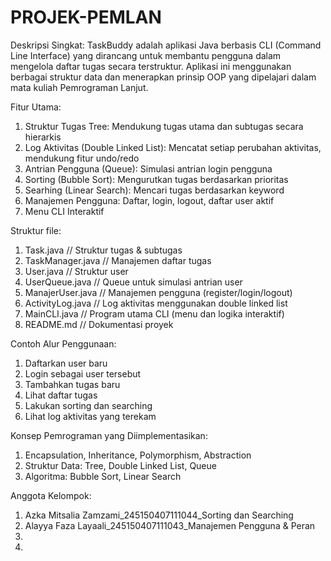 # PROJEK-PEMLAN

Deskripsi Singkat:
TaskBuddy adalah aplikasi Java berbasis CLI (Command Line Interface) yang
dirancang untuk membantu pengguna dalam mengelola daftar tugas secara
terstruktur. Aplikasi ini menggunakan berbagai struktur data dan menerapkan
prinsip OOP yang dipelajari dalam mata kuliah Pemrograman Lanjut.

Fitur Utama:
1. Struktur Tugas Tree: Mendukung tugas utama dan subtugas secara hierarkis
2. Log Aktivitas (Double Linked List): Mencatat setiap perubahan aktivitas,
mendukung fitur undo/redo
3. Antrian Pengguna (Queue): Simulasi antrian login pengguna
4. Sorting (Bubble Sort): Mengurutkan tugas berdasarkan prioritas
5. Searhing (Linear Search): Mencari tugas berdasarkan keyword
6. Manajemen Pengguna: Daftar, login, logout, daftar user aktif
7. Menu CLI Interaktif

Struktur file:
1. Task.java  // Struktur tugas & subtugas
2. TaskManager.java  // Manajemen daftar tugas
3. User.java   // Struktur user
4. UserQueue.java  // Queue untuk simulasi antrian user
5. ManajerUser.java  // Manajemen pengguna (register/login/logout)
6. ActivityLog.java  // Log aktivitas menggunakan double linked list
7. MainCLI.java  // Program utama CLI (menu dan logika interaktif)
8. README.md  // Dokumentasi proyek

Contoh Alur Penggunaan:
1. Daftarkan user baru
2. Login sebagai user tersebut
3. Tambahkan tugas baru
4. Lihat daftar tugas
5. Lakukan sorting dan searching
6. Lihat log aktivitas yang terekam

Konsep Pemrograman yang Diimplementasikan:
1. Encapsulation, Inheritance, Polymorphism, Abstraction
2. Struktur Data: Tree, Double Linked List, Queue
3. Algoritma: Bubble Sort, Linear Search

Anggota Kelompok:
1. Azka Mitsalia Zamzami_245150407111044_⁠⁠Sorting dan Searching
2. Alayya Faza Layaali_245150407111043_Manajemen Pengguna & Peran
3. 
4. 


